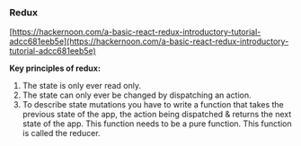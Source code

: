 ### Redux

[https://hackernoon.com/a-basic-react-redux-introductory-tutorial-adcc681eeb5e](https://hackernoon.com/a-basic-react-redux-introductory-tutorial-adcc681eeb5e)

**Key principles of redux:**

1. The state is only ever read only.
2. The state can only ever be changed by dispatching an action.
3. To describe state mutations you have to write a function that takes the previous state of the app, the action being dispatched  & returns the next state of the app. This function needs to be a pure function. This function is called the reducer.



